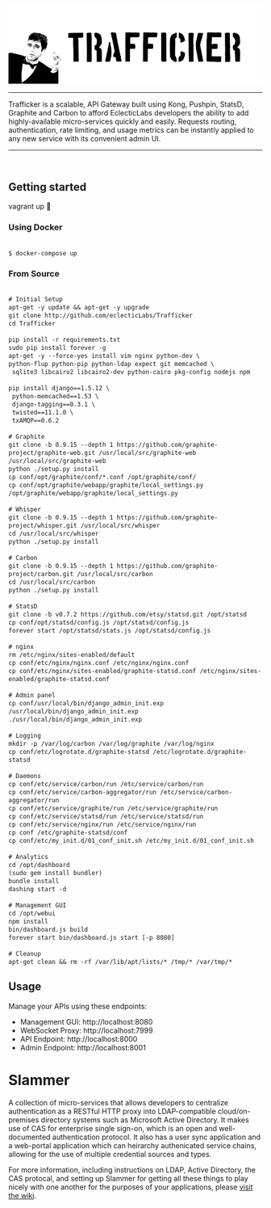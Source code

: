
![Trafficker](webui/src/images/trafficker.jpg?raw=true "Trafficker")

<hr>

Trafficker is a scalable, API Gateway built using Kong, Pushpin, 
StatsD, Graphite and Carbon to afford EclecticLabs developers the ability 
to add highly-available micro-services quickly and easily. 
Requests routing, authentication, rate limiting, and usage metrics can be instantly applied to any new service with its convenient admin UI.
<hr><br>


## Getting started
vagrant up

### Using Docker 

```shell

$ docker-compose up

```


### From Source 


```shell

# Initial Setup
apt-get -y update && apt-get -y upgrade
git clone http://github.com/eclecticLabs/Trafficker
cd Trafficker

pip install -r requirements.txt
sudo pip install forever -g
apt-get -y --force-yes install vim nginx python-dev \ 
python-flup python-pip python-ldap expect git memcached \ 
 sqlite3 libcairo2 libcairo2-dev python-cairo pkg-config nodejs npm

pip install django==1.5.12 \ 
 python-memcached==1.53 \ 
 django-tagging==0.3.1 \ 
 twisted==11.1.0 \ 
 txAMQP==0.6.2

# Graphite
git clone -b 0.9.15 --depth 1 https://github.com/graphite-project/graphite-web.git /usr/local/src/graphite-web
/usr/local/src/graphite-web
python ./setup.py install
cp conf/opt/graphite/conf/*.conf /opt/graphite/conf/
cp conf/opt/graphite/webapp/graphite/local_settings.py /opt/graphite/webapp/graphite/local_settings.py

# Whisper
git clone -b 0.9.15 --depth 1 https://github.com/graphite-project/whisper.git /usr/local/src/whisper
cd /usr/local/src/whisper
python ./setup.py install

# Carbon
git clone -b 0.9.15 --depth 1 https://github.com/graphite-project/carbon.git /usr/local/src/carbon
cd /usr/local/src/carbon
python ./setup.py install

# StatsD
git clone -b v0.7.2 https://github.com/etsy/statsd.git /opt/statsd
cp conf/opt/statsd/config.js /opt/statsd/config.js
forever start /opt/statsd/stats.js /opt/statsd/config.js

# nginx
rm /etc/nginx/sites-enabled/default
cp conf/etc/nginx/nginx.conf /etc/nginx/nginx.conf
cp conf/etc/nginx/sites-enabled/graphite-statsd.conf /etc/nginx/sites-enabled/graphite-statsd.conf

# Admin panel
cp conf/usr/local/bin/django_admin_init.exp /usr/local/bin/django_admin_init.exp
./usr/local/bin/django_admin_init.exp

# Logging
mkdir -p /var/log/carbon /var/log/graphite /var/log/nginx
cp conf/etc/logrotate.d/graphite-statsd /etc/logrotate.d/graphite-statsd

# Daemons
cp conf/etc/service/carbon/run /etc/service/carbon/run
cp conf/etc/service/carbon-aggregator/run /etc/service/carbon-aggregator/run
cp conf/etc/service/graphite/run /etc/service/graphite/run
cp conf/etc/service/statsd/run /etc/service/statsd/run
cp conf/etc/service/nginx/run /etc/service/nginx/run
cp conf /etc/graphite-statsd/conf
cp conf/etc/my_init.d/01_conf_init.sh /etc/my_init.d/01_conf_init.sh

# Analytics
cd /opt/dashboard
(sudo gem install bundler)
bundle install
dashing start -d

# Management GUI
cd /opt/webui
npm install
bin/dashboard.js build
forever start bin/dashboard.js start [-p 8080]

# Cleanup
apt-get clean && rm -rf /var/lib/apt/lists/* /tmp/* /var/tmp/*

```


## Usage

Manage your APIs using these endpoints:

<ul>
<li>Management GUI: http://localhost:8080</li>
<li>WebSocket Proxy: http://localhost:7999</li>
<li>API Endpoint: http://localhost:8000</li>
<li>Admin Endpoint: http://localhost:8001</li>
</ul>




# Slammer #

A collection of micro-services that allows developers to centralize authentication as a RESTful HTTP proxy into LDAP-compatible cloud/on-premises directory systems such as Microsoft Active Directory. It makes use of CAS for enterprise single sign-on, which is an open and well-documented authentication protocol. It also has a user sync application and a web-portal application which can heirarchy authenicated service chains, allowing for the use of multiple credential sources and types.

For more information, including instructions on LDAP, Active Directory, the CAS protocal, and setting up Slammer for getting all these things to play nicely with one another for the purposes of your applications, please <a href="https://github.com/eclecticlabs/slammer/wiki">visit the wiki</a>.
